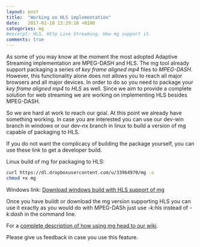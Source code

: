 ```yaml
---
layout: post
title:  "Working on HLS implementation"
date:   2017-01-18 13:29:16 +0100
categories: mg
#excerpt: HLS. Http Live Streaming. How mg support it.
comments: true
---
```



As some of you may know at the moment the most adopted Adaptive Streaming implementation are MPEG-DASH and HLS.
The mg tool already support packaging a series of *key frame aligned mp4* files to *MPEG-DASH*. 
However, this functionality alone does not allows you to reach all major browsers and all major devices.
In order to do so you need to package your *key frame aligned mp4* to *HLS* as well.
Since we aim to provide a complete solution for web streaming we are working on implementing HLS besides MPEG-DASH.

<!--excerpt-->

So we are hard at work to reach our goal. At this point we already have something working. 
In case you are interested you can use our dev-win branch in windows or our dev-nx branch in linux to build a version of mg capable of packaging to HLS.

If you do not want the complicacy of building the package yourself, you can use these link to get a developer build.

Linux build of mg for packaging to HLS:

```bash
curl https://dl.dropboxusercontent.com/u/33964970/mg -o
chmod +x mg
```

Windows link:
[Download windows build with HLS support of mg](https://ci.appveyor.com/api/buildjobs/hp52n8o4ststuvak/artifacts/win-release.zip)

Once you have buildt or download the mg version supporting HLS you can use it exactly as you would do with MPEG-DASh just use *-k:hls* instead of *-k:dash* in the command line.

For a [complete description of how using mg head to our wiki](https://github.com/mediagoom/mg/wiki).

Please give us feedback in case you use this feature.


